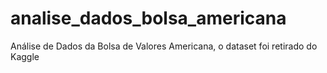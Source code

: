# analise_dados_bolsa_americana
Análise de Dados da Bolsa de Valores Americana, o dataset foi retirado do Kaggle
